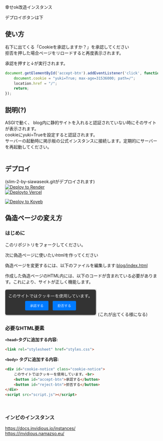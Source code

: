 <p>幸せok改造インスタンス</p>
デプロイボタンは下

## 使い方

右下に出てくる「Cookieを承認しますか？」を承認してください<br>
拒否を押した場合ページをリロードすると再度表示されます。<br>

承認を押すと↓が実行されます。
```JavaScript
document.getElementById('accept-btn').addEventListener('click', function() {
    document.cookie = "yuki=True; max-age=31536000; path=/";
    location.href = "/";
    return;
});
```



## 説明(?)
ASGIで動く、 
blog内に静的サイトを入れると認証されていない時にそのサイトが表示されます。  
cookieにyuki=Trueを設定すると認証されます。  
サーバーの起動時に掲示板の公式インスタンスに接続します。定期的にサーバーを再起動してください。  <br>
<br>
## デプロイ
(slim-2-by-siawaseok.gitがデプロイされます)<br>
<a href="https://render.com/deploy?repo=https://github.com/Tenakskd/slim-2-by-siawaseok">
 <img src="https://render.com/images/deploy-to-render-button.svg" alt="Deploy to Render"><br>
</a>
<a href="https://vercel.com/new/clone?repository-url=https://github.com/tenakskd/slim-2-by-siawaseok.git">
  <img src="https://vercel.com/button" alt="Deployto Vercel">
</a>

[![Deploy to Koyeb](https://www.koyeb.com/static/images/deploy/button.svg)](https://app.koyeb.com/deploy?type=git&builder=buildpack&repository=github.com/siawaseok3/slim-2-by-siawaseok&branch=main&name=slim-2-by-siawaseok)
<br>

<h2>偽造ページの変え方</h2>

### はじめに

このリポジトリをフォークしてください。 

次に偽造ページに使いたいhtmlを作ってください

偽造ページを変更するには、以下のファイルを編集します:[blog/index.html](https://github.com/Tenakskd/slim-2-by-siawaseok/main/blog/index.html)


作成した偽造ページのHTML内には、以下のコードが含まれている必要があります。これにより、サイトが正しく機能します。

<img src="IMG_9361.jpeg" width="60%" height="60%">
(これが出てくる様になる)

### 必要なHTML要素

**`<head>`タグに追加する内容:**
```html
<link rel="stylesheet" href="styles.css">
```
**`<body>` タグに追加する内容:**
```html
<div id="cookie-notice" class="cookie-notice">
    このサイトではクッキーを使用しています。<br>
    <button id="accept-btn">承認する</button>
    <button id="reject-btn">拒否する</button>
</div>
<script src="script.js"></script>
```

<br>

### インビのインスタンス
https://docs.invidious.io/instances/<br>
https://invidious.namazso.eu/<br>



